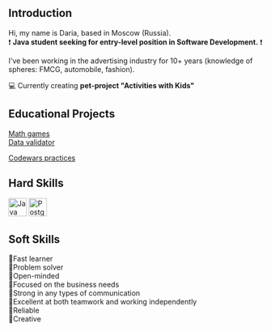 ## Introduction
Hi, my name is Daria, based in Moscow (Russia).  
❗ **Java student seeking for entry-level position in Software Development.** ❗  

I've been working in the advertising industry for 10+ years (knowledge of spheres: FMCG, automobile, fashion).

💻 Currently creating **pet-project "Activities with Kids"**


## Educational Projects
[Math games](https://github.com/dtarakanova/Math-games)  
[Data validator](https://github.com/dtarakanova/java-project-78)  

[Codewars practices](https://www.codewars.com/users/dtarakanova)


## Hard Skills

<p align="left">
<a href="https://www.oracle.com/java/" target="_blank" rel="noreferrer"><img src="https://raw.githubusercontent.com/danielcranney/readme-generator/main/public/icons/skills/java-colored.svg" width="36" height="36" alt="Java" /></a>
<a href="https://www.postgresql.org/" target="_blank" rel="noreferrer"><img src="https://raw.githubusercontent.com/danielcranney/readme-generator/main/public/icons/skills/postgresql-colored.svg" width="36" height="36" alt="PostgreSQL" /></a>
</p>

## Soft Skills
🔹Fast learner  
🔹Problem solver  
🔹Open-minded  
🔹Focused on the business needs  
🔹Strong in any types of communication  
🔹Excellent at both teamwork and working independently  
🔹Reliable  
🔹Creative  







